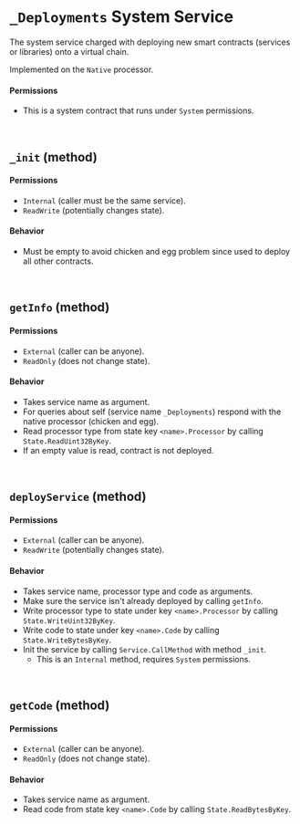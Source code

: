 # `_Deployments` System Service

The system service charged with deploying new smart contracts (services or libraries) onto a virtual chain.

Implemented on the `Native` processor.

#### Permissions
* This is a system contract that runs under `System` permissions.

&nbsp;
## `_init` (method)

#### Permissions
* `Internal` (caller must be the same service).
* `ReadWrite` (potentially changes state).

#### Behavior
* Must be empty to avoid chicken and egg problem since used to deploy all other contracts.

&nbsp;
## `getInfo` (method)

#### Permissions
* `External` (caller can be anyone).
* `ReadOnly` (does not change state).

#### Behavior
* Takes service name as argument.
* For queries about self (service name `_Deployments`) respond with the native processor (chicken and egg).
* Read processor type from state key `<name>.Processor` by calling `State.ReadUint32ByKey`.
* If an empty value is read, contract is not deployed.

&nbsp;
## `deployService` (method)

#### Permissions
* `External` (caller can be anyone).
* `ReadWrite` (potentially changes state).

#### Behavior
* Takes service name, processor type and code as arguments.
* Make sure the service isn't already deployed by calling `getInfo`.
* Write processor type to state under key `<name>.Processor` by calling `State.WriteUint32ByKey`.
* Write code to state under key `<name>.Code` by calling `State.WriteBytesByKey`.
* Init the service by calling `Service.CallMethod` with method `_init`.
  * This is an `Internal` method, requires `System` permissions.

&nbsp;
## `getCode` (method)

#### Permissions
* `External` (caller can be anyone).
* `ReadOnly` (does not change state).

#### Behavior
* Takes service name as argument.
* Read code from state key `<name>.Code` by calling `State.ReadBytesByKey`.
